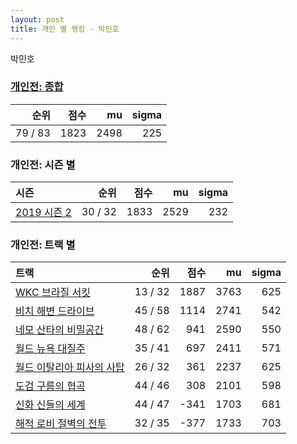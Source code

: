 ```yaml
---
layout: post
title: 개인 별 랭킹 - 박민호
---
```


박민호

### [개인전: 종합](../singles-full)

| 순위 | 점수 | mu | sigma |
|---:|---:|---:|---:|
| 79 / 83 | 1823 | 2498 | 225 |

### 개인전: 시즌 별

| 시즌 | 순위 | 점수 | mu | sigma |
|:---|---:|---:|---:|---:|
| [2019 시즌 2](../s2019_2) | 30 / 32 | 1833 | 2529 | 232 |

### 개인전: 트랙 별

| 트랙 | 순위 | 점수 | mu | sigma |
|:---|---:|---:|---:|---:|
| [WKC 브라질 서킷](../brazil) | 13 / 32 | 1887 | 3763 | 625 |
| [비치 해변 드라이브](../haebyun) | 45 / 58 | 1114 | 2741 | 542 |
| [네모 산타의 비밀공간](../santa) | 48 / 62 | 941 | 2590 | 550 |
| [월드 뉴욕 대질주](../newyork) | 35 / 41 | 697 | 2411 | 571 |
| [월드 이탈리아 피사의 사탑](../pizza) | 26 / 32 | 361 | 2237 | 625 |
| [도검 구름의 협곡](../hyupgog) | 44 / 46 | 308 | 2101 | 598 |
| [신화 신들의 세계](../shinsegye) | 44 / 47 | -341 | 1703 | 681 |
| [해적 로비 절벽의 전투](../lobby) | 32 / 35 | -377 | 1733 | 703 |
